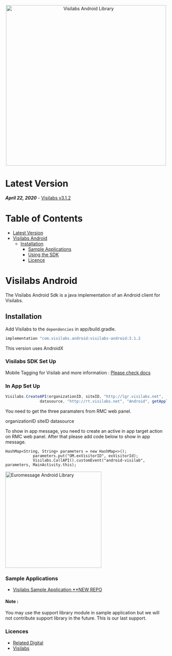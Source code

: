 
<p align="center">
  <a target="_blank" rel="noopener noreferrer" href="https://github.com/relateddigital/visilabs-android"><img src="https://github.com/relateddigital/visilabs-android/blob/master/app/visilabs.png" alt="Visilabs Android Library" width="500" style="max-width:100%;"></a>
</p>

# Latest Version 

***April 22, 2020*** - [Visilabs v3.1.2](https://github.com/relateddigital/visilabs-android/releases) 

# Table of Contents

- [Latest Version](#latest-version)
- [Visilabs Android](#visilabs-android)
  * [Installation](#installation)
    + [Sample Applications](#sample-applications)
    + [Using the SDK](#using-the-sdk)
    + [Licence](#licence)
    
# Visilabs Android

The Visilabs Android Sdk is a java implementation of an Android client for Visilabs.

## Installation


Add Visilabs to the ```dependencies``` in app/build.gradle.

```java
implementation "com.visilabs.android:visilabs-android:3.1.2
```
This version uses AndroidX

### Visilabs SDK Set Up

Mobile Tagging for Visilab and more information :  [Please check docs](https://docs.relateddigital.com/display/KB/Android+-+API+Setup) 

### In App Set Up

 ```java 
 Visilabs.CreateAPI(organizationID, siteID, "http://lgr.visilabs.net",
                datasource, "http://rt.visilabs.net", "Android", getApplicationContext(),  "http://s.visilabs.net/json", "http://s.visilabs.net/actjson", 30000);
```
You need to get the three paramaters from RMC web panel.

organizationID
siteID
datasource

To show in app message, you need to create an active in app target action on RMC web panel.
After that please add code below to show in app message.

    HashMap<String, String> parameters = new HashMap<>();
                parameters.put("OM.exVisitorID", exVisitorId);
                Visilabs.CallAPI().customEvent("android-visilab", parameters, MainActivity.this);                      


<img src="https://github.com/relateddigital/visilabs-android/blob/master/inapp.gif" alt="Euromessage Android Library" width="300" style="max-width:100%;">

### Sample Applications 

- [Visilabs Sample Application **NEW REPO ](https://github.com/relateddigital/sample_visilabs_android) 

#### Note : 
You may use the support library module in sample application but we will not contribute support library in the future. This is our last support.


### Licences


 - [Related Digital ](https://www.relateddigital.com/)
 - [Visilabs ](http://visilabs.com/)

